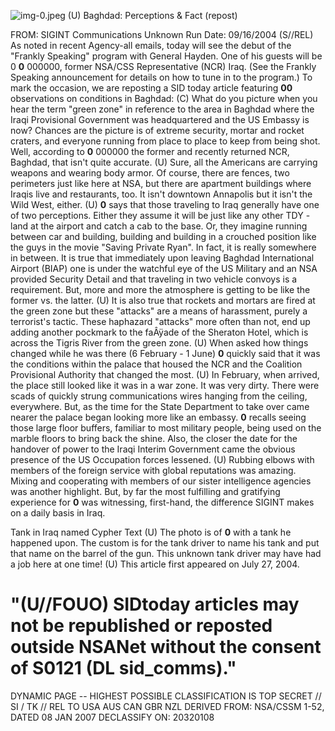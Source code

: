 ![img-0.jpeg](img-0.jpeg)
(U) Baghdad: Perceptions \& Fact (repost)

FROM: SIGINT Communications
Unknown
Run Date: 09/16/2004
(S//REL) As noted in recent Agency-all emails, today will see the debut of the "Frankly Speaking" program with General Hayden. One of his guests will be $\mathbf{\text { 0 }} \mathbf{0}$ 000000, former NSA/CSS Representative (NCR) Iraq. (See the Frankly Speaking announcement for details on how to tune in to the program.) To mark the occasion, we are reposting a SID today article featuring $\mathbf{0} \mathbf{0}$ observations on conditions in Baghdad:
(C) What do you picture when you hear the term "green zone" in reference to the area in Baghdad where the Iraqi Provisional Government was headquartered and the US Embassy is now? Chances are the picture is of extreme security, mortar and rocket craters, and everyone running from place to place to keep from being shot. Well, according to $\mathbf{0}$ 000000 the former and recently returned NCR, Baghdad, that isn't quite accurate.
(U) Sure, all the Americans are carrying weapons and wearing body armor. Of course, there are fences, two perimeters just like here at NSA, but there are apartment buildings where Iraqis live and restaurants, too. It isn't downtown Annapolis but it isn't the Wild West, either.
(U) $\mathbf{0}$ says that those traveling to Iraq generally have one of two perceptions. Either they assume it will be just like any other TDY - land at the airport and catch a cab to the base. Or, they imagine running between car and building, building and building in a crouched position like the guys in the movie "Saving Private Ryan". In fact, it is really somewhere in between. It is true that immediately upon leaving Baghdad International Airport (BIAP) one is under the watchful eye of the US Military and an NSA provided Security Detail and that traveling in two vehicle convoys is a requirement. But, more and more the atmosphere is getting to be like the former vs. the latter.
(U) It is also true that rockets and mortars are fired at the green zone but these "attacks" are a means of harassment, purely a terrorist's tactic. These haphazard "attacks" more often than not, end up adding another pockmark to the faÂÿade of the Sheraton Hotel, which is across the Tigris River from the green zone.
(U) When asked how things changed while he was there (6 February - 1 June) $\mathbf{0}$ quickly said that it was the conditions within the palace that housed the NCR and the Coalition Provisional Authority that changed the most.
(U) In February, when arrived, the place still looked like it was in a war zone. It was very dirty. There were scads of quickly strung communications wires hanging from the ceiling, everywhere. But, as the time for the State Department to take over came nearer the palace began looking more like an embassy. $\mathbf{0}$ recalls seeing those large floor buffers, familiar to most military people, being used on the marble floors to bring back the shine. Also, the closer the date for the handover of power to the Iraqi Interim Government came the obvious presence of the US Occupation forces lessened.
(U) Rubbing elbows with members of the foreign service with global reputations was amazing. Mixing and cooperating with members of our sister intelligence agencies was another highlight. But, by far the most fulfilling and gratifying experience for $\mathbf{0}$ was witnessing, first-hand, the difference SIGINT makes on a daily basis in Iraq.

Tank in Iraq named Cypher Text
(U) The photo is of $\mathbf{0}$ with a tank he happened upon. The custom is for the tank driver to
name his tank and put that name on the barrel of the gun. This unknown tank driver may have had a job here at one time!
(U) This article first appeared on July 27, 2004.

# "(U//FOUO) SIDtoday articles may not be republished or reposted outside NSANet without the consent of S0121 (DL sid_comms)." 

DYNAMIC PAGE -- HIGHEST POSSIBLE CLASSIFICATION IS TOP SECRET // SI / TK // REL TO USA AUS CAN GBR NZL DERIVED FROM: NSA/CSSM 1-52, DATED 08 JAN 2007 DECLASSIFY ON: 20320108

